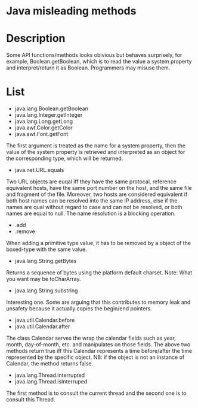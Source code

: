# Java misleading methods

# Description

Some API functions/methods looks obivious but behaves surprisely, for example,
Boolean.getBoolean, which is to read the value a system property and
interpret/return it as Boolean. Programmers may misuse them.

# List

- java.lang.Boolean.getBoolean
- java.lang.Integer.getInteger
- java.lang.Long.getLong
- java.awt.Color.getColor
- java.awt.Font.getFont

The first argument is treated as the name for a system property, then the
value of the system property is retrieved and interpreted as an object for the 
corresponding type, which will be returned.

- java.net.URL.equals

Two URL objects are euqal iff they have the same protocal, reference
equivalent hosts, have the same port number on the host, and the same file and
fragment of the file. Moreover, two hosts are considered equivalent if both
host names can be resolved into the same IP address, else if the names are
qual without regard to case and can not be resolved, or both names are equal
to null. The name resolution is a blocking operation.

- <collection>.add
- <collection>.remove

When adding a primitive type value, it has to be removed by a object of the
boxed-type with the same value.

- java.lang.String.getBytes

Returns a sequence of bytes using the platform default charset. Note: What you
want may be toCharArray.

- java.lang.String.substring

Interesting one. Some are arguing that this contributes to memory leak and
unsafety because it actually copies the begin/end pointers.

- java.util.Calendar.before
- java.util.Calendar.after

The class Calendar serves the wrap the calendar fields such as year, month,
day-of-month, etc. and manipulates on those fields. 
The above two methods return true iff this Calendar represents a time before/after 
the time represented by the specific object.
NB: if the object is not an instance of Calendar, the method returns false.

- java.lang.Thread.interrupted
- java.lang.Thread.isInterruped

The first method is to consult the current thread and the second one is to
consult this Thread.

